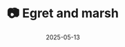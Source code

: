 ---
title: '📷 Egret and marsh'
date: '2025-05-13'
image: 'https://cdn.diblasio.social/static/photos/2025/20250513_133156.jpg'
thumbnail: 'https://cdn.diblasio.social/static/photos/2025/thumbnails/20250513_133156.jpg'
alt_text: "A white bird stands among tall grass by a water's edge in Huizen, Netherlands."
tags:
  - "#Photography"
  - "#Netherlands"
  - "#Huizen"
  - "#Nature"
  - "#BirdPhotography"
  - "#Egret"
  - "#Wildlife"
  - "#FujifilmXT4"
  - "#NaturePhotography"
  - "#WildlifePhotography"
description: ''
created_date: '2025-05-13'
location: "Randweg, Stad en Lande, Huizerhoogt, Huizen, Noord-Holland, Nederland, 1276 GE, Nederland"
exif_data: "FUJIFILM X-T4 XF100-400mmF4.5-5.6 R LM OIS WR (1/1100 | f/5.6 | ISO 320)"
draft: false
---